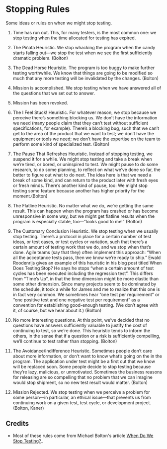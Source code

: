 # Stopping Rules

Some ideas or rules on when we might stop testing.

1. Time has run out. This, for many testers, is the most common one: we stop testing when the time allocated for testing has expired.

2. The Piñata Heuristic. We stop whacking the program when the candy starts falling out—we stop the test when we see the first sufficiently dramatic problem. (Bolton)

3. The Dead Horse Heuristic. The program is too buggy to make further testing worthwhile. We know that things are going to be modified so much that any more testing will be invalidated by the changes. (Bolton)

4. Mission is accomplished. We stop testing when we have answered all of the questions that we set out to answer.

5. Mission has been revoked.

6. The I Feel Stuck! Heuristic. For whatever reason, we stop because we perceive there’s something blocking us. We don’t have the information we need (many people claim that they can’t test without sufficient specifications, for example). There’s a blocking bug, such that we can’t get to the area of the product that we want to test; we don’t have the equipment or tools we need; we don’t have the expertise on the team to perform some kind of specialized test. (Bolton)

7. The Pause That Refreshes Heuristic. Instead of stopping testing, we suspend it for a while. We might stop testing and take a break when we’re tired, or bored, or uninspired to test. We might pause to do some research, to do some planning, to reflect on what we’ve done so far, the better to figure out what to do next. The idea here is that we need a break of some kind, and can return to the product later with fresh eyes or fresh minds.
There’s another kind of pause, too: We might stop testing some feature because another has higher priority for the moment.(Bolton)

8. The Flatline Heuristic. No matter what we do, we’re getting the same result. This can happen when the program has crashed or has become unresponsive in some way, but we might get flatline results when the program is especially stable, too—”looks good to me!” (Bolton)

9. The Customary Conclusion Heuristic. We stop testing when we usually stop testing. There’s a protocol in place for a certain number of test ideas, or test cases, or test cycles or variation, such that there’s a certain amount of testing work that we do, and we stop when that’s done. Agile teams (say that they) often implement this approach: “When all the acceptance tests pass, then we know we’re ready to ship.” Ewald Roodenrijs gives an example of this heuristic in his blog post titled When Does Testing Stop? He says he stops “when a certain amount of test cycles has been executed including the regression test”.
This differs from “Time’s Up”, in that the time dimension might be more elastic than some other dimension. Since many projects seem to be dominated by the schedule, it took a while for James and me to realize that this one is in fact very common. We sometimes hear “one test per requirement” or “one positive test and one negative test per requirement” as a convention for establishing good-enough testing. (We don’t agree with it, of course, but we hear about it.) (Bolton)

10.  No more interesting questions. At this point, we’ve decided that no questions have answers sufficiently valuable to justify the cost of continuing to test, so we’re done. This heuristic tends to inform the others, in the sense that if a question or a risk is sufficiently compelling, we’ll continue to test rather than stopping. (Bolton)

11. The Avoidance/Indifference Heuristic. Sometimes people don’t care about more information, or don’t want to know what’s going on the in the program. The application under test might be a first cut that we know will be replaced soon. Some people decide to stop testing because they’re lazy, malicious, or unmotivated. Sometimes the business reasons for releasing are so compelling that no problem that we can imagine would stop shipment, so no new test result would matter. (Bolton)

12. Mission Rejected. We stop testing when we perceive a problem for some person—in particular, an ethical issue—that prevents us from continuing work on a given test, test cycle, or development project. (Bolton, Kaner)

## Credits

* Most of these rules come from Michael Bolton's article [When Do We Stop Testing?](http://www.developsense.com/blog/2009/09/when-do-we-stop-test/)_
